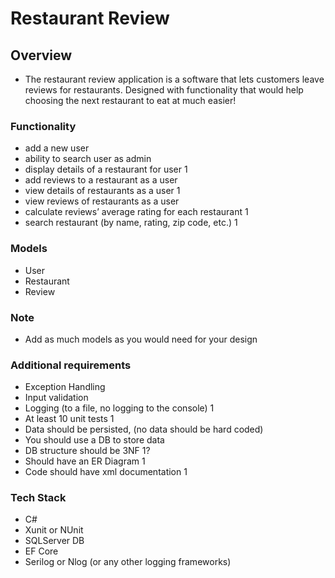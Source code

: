# Restaurant Review 

## Overview 

- The restaurant review application is a software that lets customers leave reviews for restaurants. Designed with functionality that would help choosing the next restaurant to eat at much easier! 

### Functionality 

- add a new user 
- ability to search user as admin
- display details of a restaurant for user 1
- add reviews to a restaurant as a user
- view details of restaurants as a user 1
- view reviews of restaurants as a user
- calculate reviews’ average rating for each restaurant 1
- search restaurant (by name, rating, zip code, etc.) 1

### Models 

- User 
- Restaurant 
- Review 

### Note 
- Add as much models as you would need for your design 

### Additional requirements 
- Exception Handling 
- Input validation 
- Logging (to a file, no logging to the console) 1
- At least 10 unit tests 1
- Data should be persisted, (no data should be hard coded) 
- You should use a DB to store data 
- DB structure should be 3NF 1?
- Should have an ER Diagram 1 
- Code should have xml documentation 1

### Tech Stack 
- C# 
- Xunit or NUnit
- SQLServer DB 
- EF Core 
- Serilog or Nlog (or any other logging frameworks) 

 